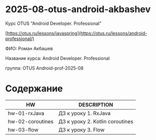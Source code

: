 # 2025-08-otus-android-akbashev

Курс OTUS "Android Developer. Professional"

[https://otus.ru/lessons/javaspring](https://otus.ru/lessons/android-professional/)

ФИО: Роман Акбашев

Название курса: Android Developer. Professional

группа: OTUS Android-prof-2025-08

# Содержание
| HW               | DESCRIPTION                     |
|------------------|---------------------------------|
| hw-01-rxJava     | ДЗ к уроку 1. RxJava            |
| hw-02-coroutines | ДЗ к уроку 2. Kotlin coroutines |
| hw-03-flow       | ДЗ к уроку 3. Flow              |